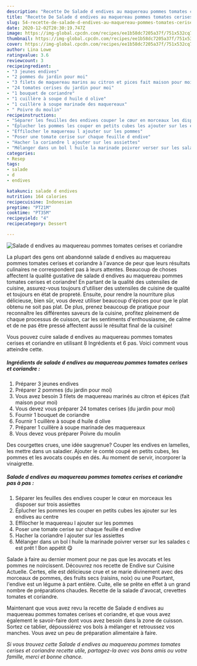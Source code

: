 ```yaml
---
description: "Recette De Salade d endives au maquereau pommes tomates cerises et coriandre"
title: "Recette De Salade d endives au maquereau pommes tomates cerises et coriandre"
slug: 54-recette-de-salade-d-endives-au-maquereau-pommes-tomates-cerises-et-coriandre
date: 2020-12-02T20:30:19.747Z
image: https://img-global.cpcdn.com/recipes/ee1b58dc7205a37f/751x532cq70/salade-d-endives-au-maquereau-pommes-tomates-cerises-et-coriandre-photo-principale-de-la-recette.jpg
thumbnail: https://img-global.cpcdn.com/recipes/ee1b58dc7205a37f/751x532cq70/salade-d-endives-au-maquereau-pommes-tomates-cerises-et-coriandre-photo-principale-de-la-recette.jpg
cover: https://img-global.cpcdn.com/recipes/ee1b58dc7205a37f/751x532cq70/salade-d-endives-au-maquereau-pommes-tomates-cerises-et-coriandre-photo-principale-de-la-recette.jpg
author: Lina Lowe
ratingvalue: 3.6
reviewcount: 3
recipeingredient:
- "3 jeunes endives"
- "2 pommes du jardin pour moi"
- "3 filets de maquereau marins au citron et pices fait maison pour moi"
- "24 tomates cerises du jardin pour moi"
- "1 bouquet de coriandre"
- "1 cuillère à soupe d huile d olive"
- "1 cuillère à soupe marinade des maquereaux"
- " Poivre du moulin"
recipeinstructions:
- "Séparer les feuilles des endives couper le cœur en morceaux les disposer sur trois assiettes"
- "Éplucher les pommes les couper en petits cubes les ajouter sur les endives au centre"
- "Effilocher le maquereau l ajouter sur les pommes"
- "Poser une tomate cerise sur chaque feuille d endive"
- "Hacher la coriandre l ajouter sur les assiettes"
- "Mélanger dans un bol l huile la marinade poivrer verser sur les salades c est prêt ! Bon appétit 😋"
categories:
- Resep
tags:
- salade
- d
- endives

katakunci: salade d endives 
nutrition: 164 calories
recipecuisine: Indonesian
preptime: "PT21M"
cooktime: "PT35M"
recipeyield: "4"
recipecategory: Dessert

---
```



![Salade d endives au maquereau pommes tomates cerises et coriandre](https://img-global.cpcdn.com/recipes/ee1b58dc7205a37f/751x532cq70/salade-d-endives-au-maquereau-pommes-tomates-cerises-et-coriandre-photo-principale-de-la-recette.jpg)

La plupart des gens ont abandonné salade d endives au maquereau pommes tomates cerises et coriandre à l'avance de peur que leurs résultats culinaires ne correspondent pas à leurs attentes. Beaucoup de choses affectent la qualité gustative de salade d endives au maquereau pommes tomates cerises et coriandre! En partant de la qualité des ustensiles de cuisine, assurez-vous toujours d'utiliser des ustensiles de cuisine de qualité et toujours en état de propreté. Ensuite, pour rendre la nourriture plus délicieuse, bien sûr, vous devez utiliser beaucoup d'épices pour que le plat obtenu ne soit pas plat. De plus, prenez beaucoup de pratique pour reconnaître les différentes saveurs de la cuisine, profitez pleinement de chaque processus de cuisson, car les sentiments d'enthousiasme, de calme et de ne pas être pressé affectent aussi le résultat final de la cuisine!

<!--inarticleads1-->

Vous pouvez cuire salade d endives au maquereau pommes tomates cerises et coriandre en utilisant 8 Ingrédients et 6 pas. Voici comment vous atteindre cette.

##### Ingrédients de salade d endives au maquereau pommes tomates cerises et coriandre :

1. Préparer 3 jeunes endives
1. Préparer 2 pommes (du jardin pour moi)
1. Vous avez besoin 3 filets de maquereau marinés au citron et épices (fait maison pour moi)
1. Vous devez vous préparer 24 tomates cerises (du jardin pour moi)
1. Fournir 1 bouquet de coriandre
1. Fournir 1 cuillère à soupe d huile d olive
1. Préparer 1 cuillère à soupe marinade des maquereaux
1. Vous devez vous préparer  Poivre du moulin


Des courgettes crues, une idée saugrenue? Couper les endives en lamelles, les mettre dans un saladier. Ajouter le comté coupé en petits cubes, les pommes et les avocats coupés en dés. Au moment de servir, incorporer la vinaigrette. 

<!--inarticleads2-->

##### Salade d endives au maquereau pommes tomates cerises et coriandre pas à pas :

1. Séparer les feuilles des endives couper le cœur en morceaux les disposer sur trois assiettes
1. Éplucher les pommes les couper en petits cubes les ajouter sur les endives au centre
1. Effilocher le maquereau l ajouter sur les pommes
1. Poser une tomate cerise sur chaque feuille d endive
1. Hacher la coriandre l ajouter sur les assiettes
1. Mélanger dans un bol l huile la marinade poivrer verser sur les salades c est prêt ! Bon appétit 😋


Salade à faire au dernier moment pour ne pas que les avocats et les pommes ne noircissent. Découvrez nos recette de Endive sur Cuisine Actuelle. Certes, elle est délicieuse crue et se marie divinement avec des morceaux de pommes, des fruits secs (raisins, noix) ou une Pourtant, l&#39;endive est un légume à part entière. Cuite, elle se prête en effet à un grand nombre de préparations chaudes. Recette de la salade d&#39;avocat, crevettes tomates et coriandre. 

<!--inarticleads1-->

<p>
Maintenant que vous avez revu la recette de Salade d endives au maquereau pommes tomates cerises et coriandre, et que vous avez également le savoir-faire dont vous avez besoin dans la zone de cuisson. Sortez ce tablier, dépoussiérez vos bols à mélanger et retroussez vos manches. Vous avez un peu de préparation alimentaire à faire.
</p>

<p>
<i>Si vous trouvez cette Salade d endives au maquereau pommes tomates cerises et coriandre recette utile, partagez-la avec vos bons amis ou votre famille, merci et bonne chance.</i>
</p>
